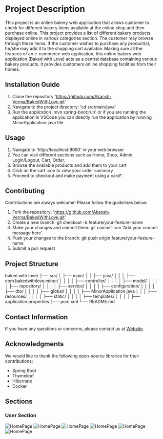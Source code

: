# Project Description

This project is an online bakery web application that allows customer to check for different bakery items available at the online shop and then purchase online. This project provides a list of different bakery products displayed online in various categories section. The customer may browse through these items. If the customer wishes to purchase any product(s), he/she may add it to the shopping cart available. Making sure all the features of an e-commerce web application, this online bakery web application (Baked with Love) acts as a central database containing various bakery products. It provides customers online shopping facilities from their homes.

## Installation Guide

1. Clone the repository 'https://github.com/Akansh-Verma/BakedWithLove.git'
2. Navigate to the project directory: 'cd src/main/java'
3. Run the application 'mvn spring-boot:run' or if you are running the application in VSCode you can directly run the application by running MinorApplication.java file

## Usage

1. Navigate to 'http://localhost:8080' in your web browser
2. You can visit different sections such as Home, Shop, Admin, Login/Logout, Cart, Order.
3. Browse the available products and add them to your cart
4. Click on the cart icon to view your order summary
5. Proceed to checkout and make payment using a card\*.

## Contributing

Contributions are always welcome! Please follow the guidelines below:

1. Fork the repository: 'https://github.com/Akansh-Verma/BakedWithLove.git'
2. Create a new branch: git checkout -b feature/your-feature-name
3. Make your changes and commit them: git commit -am 'Add your commit message here'
4. Push your changes to the branch: git push origin feature/your-feature-name
5. Submit a pull request

## Project Structure

baked with love/
├── src/
│ ├── main/
│ │ ├── java/
│ │ │ ├── com.bakedwithlove.minor/
│ │ │ │ ├── controller/
│ │ │ │ ├── model/
│ │ │ │ ├── repository/
│ │ │ │ ├── service/
│ │ │ │ ├── configuration/
│ │ │ │ ├── dto/
│ │ │ │ ├── global/
│ │ │ │ ├── MinorApplication.java
│ │ │ ├── resources/
│ │ │ │ ├── static/
│ │ │ │ ├── templates/
│ │ │ │ ├── application.properties
├── pom.xml
└── README.md

## Contact Information

If you have any questions or concerns, please contact us at [Website](https://akanshverma.netlify.app/).

## Acknowledgments

We would like to thank the following open-source libraries for their contributions:

- Spring Boot
- Thymeleaf
- Hibernate
- Docker

## Sections

### User Section

![HomePage](D:/GithubDesktop/BakedWithLove/minor/src/main/resources/static/images/uploadh1.jpg)
![HomePage](D:/GithubDesktop/BakedWithLove/minor/src/main/resources/static/images/uploadh2.jpg)
![HomePage](D:/GithubDesktop/BakedWithLove/minor/src/main/resources/static/images/uploadh3.jpg)
![HomePage](D:/GithubDesktop/BakedWithLove/minor/src/main/resources/static/images/uploadh4.jpg)
![HomePage](D:/GithubDesktop/BakedWithLove/minor/src/main/resources/static/images/uploadh5.jpg)
![HomePage](D:/GithubDesktop/BakedWithLove/minor/src/main/resources/static/images/uploadh6.jpg)
